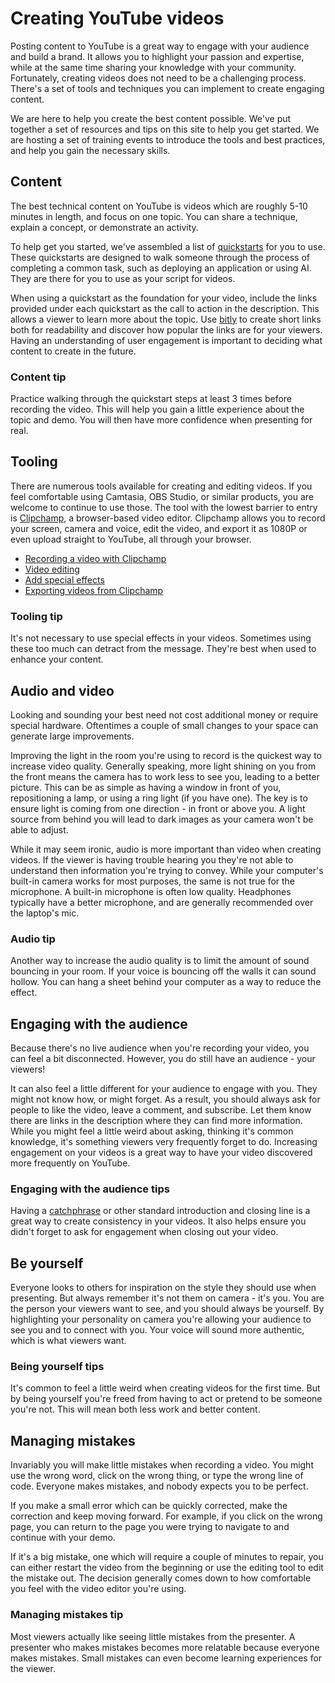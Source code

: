 # Creating YouTube videos

Posting content to YouTube is a great way to engage with your audience and build a brand. It allows you to highlight your passion and expertise, while at the same time sharing your knowledge with your community. Fortunately, creating videos does not need to be a challenging process. There's a set of tools and techniques you can implement to create engaging content.

We are here to help you create the best content possible. We've put together a set of resources and tips on this site to help you get started. We are hosting a set of training events to introduce the tools and best practices, and help you gain the necessary skills.

## Content

The best technical content on YouTube is videos which are roughly 5-10 minutes in length, and focus on one topic. You can share a technique, explain a concept, or demonstrate an activity.

To help get you started, we've assembled a list of [quickstarts](quickstarts.md) for you to use. These quickstarts are designed to walk someone through the process of completing a common task, such as deploying an application or using AI. They are there for you to use as your script for videos.

When using a quickstart as the foundation for your video, include the links provided under each quickstart as the call to action in the description. This allows a viewer to learn more about the topic. Use [bitly](https://bitly.com) to create short links both for readability and discover how popular the links are for your viewers. Having an understanding of user engagement is important to deciding what content to create in the future.

### Content tip

Practice walking through the quickstart steps at least 3 times before recording the video. This will help you gain a little experience about the topic and demo. You will then have more confidence when presenting for real.

## Tooling

There are numerous tools available for creating and editing videos. If you feel comfortable using Camtasia, OBS Studio, or similar products, you are welcome to continue to use those. The tool with the lowest barrier to entry is [Clipchamp](https://clipchamp.com/), a browser-based video editor. Clipchamp allows you to record your screen, camera and voice, edit the video, and export it as 1080P or even upload straight to YouTube, all through your browser.

- [Recording a video with Clipchamp](https://youtu.be/K2fkSP4oH9M)
- [Video editing](https://youtu.be/08BRlyLtyFI)
- [Add special effects](https://youtu.be/xn2bkLX36lI)
- [Exporting videos from Clipchamp](https://youtu.be/sxyFgQexEdk)

### Tooling tip

It's not necessary to use special effects in your videos. Sometimes using these too much can detract from the message. They're best when used to enhance your content.

## Audio and video

Looking and sounding your best need not cost additional money or require special hardware. Oftentimes a couple of small changes to your space can generate large improvements.

Improving the light in the room you're using to record is the quickest way to increase video quality. Generally speaking, more light shining on you from the front means the camera has to work less to see you, leading to a better picture. This can be as simple as having a window in front of you, repositioning a lamp, or using a ring light (if you have one). The key is to ensure light is coming from one direction - in front or above you. A light source from behind you will lead to dark images as your camera won't be able to adjust.

While it may seem ironic, audio is more important than video when creating videos. If the viewer is having trouble hearing you they're not able to understand then information you're trying to convey. While your computer's built-in camera works for most purposes, the same is not true for the microphone. A built-in microphone is often low quality. Headphones typically have a better microphone, and are generally recommended over the laptop's mic.

### Audio tip

Another way to increase the audio quality is to limit the amount of sound bouncing in your room. If your voice is bouncing off the walls it can sound hollow. You can hang a sheet behind your computer as a way to reduce the effect.

## Engaging with the audience

Because there's no live audience when you're recording your video, you can feel a bit disconnected. However, you do still have an audience - your viewers!

It can also feel a little different for your audience to engage with you. They might not know how, or might forget. As a result, you should always ask for people to like the video, leave a comment, and subscribe. Let them know there are links in the description where they can find more information. While you might feel a little weird about asking, thinking it's common knowledge, it's something viewers very frequently forget to do. Increasing engagement on your videos is a great way to have your video discovered more frequently on YouTube.

### Engaging with the audience tips

Having a [catchphrase](https://en.wikipedia.org/wiki/Catchphrase) or other standard introduction and closing line is a great way to create consistency in your videos. It also helps ensure you didn't forget to ask for engagement when closing out your video.

## Be yourself

Everyone looks to others for inspiration on the style they should use when presenting. But always remember it's not them on camera - it's you. You are the person your viewers want to see, and you should always be yourself. By highlighting your personality on camera you're allowing your audience to see you and to connect with you. Your voice will sound more authentic, which is what viewers want.

### Being yourself tips

It's common to feel a little weird when creating videos for the first time. But by being yourself you're freed from having to act or pretend to be someone you're not. This will mean both less work and better content.

## Managing mistakes

Invariably you will make little mistakes when recording a video. You might use the wrong word, click on the wrong thing, or type the wrong line of code. Everyone makes mistakes, and nobody expects you to be perfect.

If you make a small error which can be quickly corrected, make the correction and keep moving forward. For example, if you click on the wrong page, you can return to the page you were trying to navigate to and continue with your demo.

If it's a big mistake, one which will require a couple of minutes to repair, you can either restart the video from the beginning or use the editing tool to edit the mistake out. The decision generally comes down to how comfortable you feel with the video editor you're using.

### Managing mistakes tip

Most viewers actually like seeing little mistakes from the presenter. A presenter who makes mistakes becomes more relatable because everyone makes mistakes. Small mistakes can even become learning experiences for the viewer.
